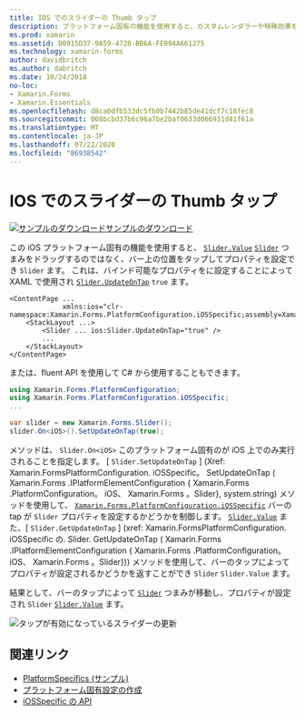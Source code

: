 ```yaml
---
title: IOS でのスライダーの Thumb タップ
description: プラットフォーム固有の機能を使用すると、カスタムレンダラーや特殊効果を実装することなく、特定のプラットフォームでのみ使用できる機能を使用できます。 この記事では、スライダーバーをタップして Slider. Value プロパティを設定できるようにする iOS プラットフォーム固有のを使用する方法について説明します。
ms.prod: xamarin
ms.assetid: D0915D37-9A59-4728-BB6A-FE094A661275
ms.technology: xamarin-forms
author: davidbritch
ms.author: dabritch
ms.date: 10/24/2018
no-loc:
- Xamarin.Forms
- Xamarin.Essentials
ms.openlocfilehash: d8ca0dfb533dc5fb0b7442b85de41dcf7c18fec8
ms.sourcegitcommit: 008bcbd37b6c96a7be2baf0633d066931d41f61a
ms.translationtype: MT
ms.contentlocale: ja-JP
ms.lasthandoff: 07/22/2020
ms.locfileid: "86938542"
---
```

# <a name="slider-thumb-tap-on-ios"></a>IOS でのスライダーの Thumb タップ

[![サンプルのダウンロード](~/media/shared/download.png)サンプルのダウンロード](https://docs.microsoft.com/samples/xamarin/xamarin-forms-samples/userinterface-platformspecifics)

この iOS プラットフォーム固有の機能を使用すると、 [`Slider.Value`](xref:Xamarin.Forms.Slider.Value) [`Slider`](xref:Xamarin.Forms.Slider) つまみをドラッグするのではなく、バー上の位置をタップしてプロパティを設定でき `Slider` ます。 これは、バインド可能なプロパティをに設定することによって XAML で使用され [`Slider.UpdateOnTap`](xref:Xamarin.Forms.PlatformConfiguration.iOSSpecific.Slider.UpdateOnTapProperty) `true` ます。

```xaml
<ContentPage ...
             xmlns:ios="clr-namespace:Xamarin.Forms.PlatformConfiguration.iOSSpecific;assembly=Xamarin.Forms.Core">
    <StackLayout ...>
        <Slider ... ios:Slider.UpdateOnTap="true" />
        ...
    </StackLayout>
</ContentPage>
```

または、fluent API を使用して C# から使用することもできます。

```csharp
using Xamarin.Forms.PlatformConfiguration;
using Xamarin.Forms.PlatformConfiguration.iOSSpecific;
...

var slider = new Xamarin.Forms.Slider();
slider.On<iOS>().SetUpdateOnTap(true);
```

メソッドは、 `Slider.On<iOS>` このプラットフォーム固有のが iOS 上でのみ実行されることを指定します。 [ `Slider.SetUpdateOnTap` ] (Xref: Xamarin.FormsPlatformConfiguration. iOSSpecific。 SetUpdateOnTap ( Xamarin.Forms .IPlatformElementConfiguration { Xamarin.Forms .PlatformConfiguration。 iOS、 Xamarin.Forms 。Slider}, system.string) メソッドを使用して、 [`Xamarin.Forms.PlatformConfiguration.iOSSpecific`](xref:Xamarin.Forms.PlatformConfiguration.iOSSpecific) バーの tap が `Slider` プロパティを設定するかどうかを制御します。 [`Slider.Value`](xref:Xamarin.Forms.Slider.Value) また、[ `Slider.GetUpdateOnTap` ] (xref: Xamarin.FormsPlatformConfiguration. iOSSpecific の. Slider. GetUpdateOnTap ( Xamarin.Forms .IPlatformElementConfiguration { Xamarin.Forms .PlatformConfiguration。 iOS、 Xamarin.Forms 。Slider})) メソッドを使用して、バーのタップによってプロパティが設定されるかどうかを返すことができ `Slider` `Slider.Value` ます。

結果として、バーのタップによって [`Slider`](xref:Xamarin.Forms.Slider) つまみが移動し、プロパティが設定され `Slider` [`Slider.Value`](xref:Xamarin.Forms.Slider.Value) ます。

![タップが有効になっているスライダーの更新](slider-thumb-images/slider-updateontap.png)

## <a name="related-links"></a>関連リンク

- [PlatformSpecifics (サンプル)](https://docs.microsoft.com/samples/xamarin/xamarin-forms-samples/userinterface-platformspecifics)
- [プラットフォーム固有設定の作成](~/xamarin-forms/platform/platform-specifics/index.md#creating-platform-specifics)
- [iOSSpecific の API](xref:Xamarin.Forms.PlatformConfiguration.iOSSpecific)
